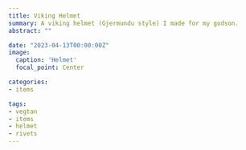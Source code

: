 ```yaml
---
title: Viking Helmet
summary: A viking helmet (Gjermundu style) I made for my godson. 
abstract: ""

date: "2023-04-13T00:00:00Z"
image:
  caption: 'Helmet'
  focal_point: Center

categories:
- items

tags:
- vegtan
- items
- helmet
- rivets
---
```


